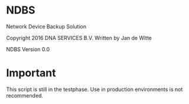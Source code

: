 # NDBS
Network Device Backup Solution

Copyright 2016 DNA SERVICES B.V.
Written by Jan de Witte

NDBS Version 0.0

# Important
This script is still in the testphase.
Use in production environments is not recommended.
